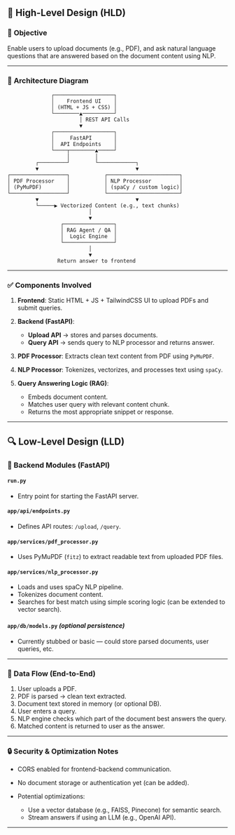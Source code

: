 ## 🧠 High-Level Design (HLD)

### 🎯 **Objective**

Enable users to upload documents (e.g., PDF), and ask natural language questions that are answered based on the document content using NLP.

---

### 📐 **Architecture Diagram**

```
              ┌───────────────────┐
              │    Frontend UI    │
              │ (HTML + JS + CSS) │
              └────────▲──────────┘
                       │ REST API Calls
                       ▼
              ┌───────────────────┐
              │     FastAPI       │
              │  API Endpoints    │
              └────┬────────▲─────┘
                   │        │
         ┌─────────┘        └────────────┐
         ▼                               ▼
┌──────────────────┐           ┌───────────────────────┐
│ PDF Processor    │           │ NLP Processor         │
│ (PyMuPDF)        │           │ (spaCy / custom logic)│
└──────────────────┘           └───────────────────────┘
         ▼                               ▼
         └─────▶ Vectorized Content (e.g., text chunks)
                          │
                          ▼
                 ┌────────────────┐
                 │ RAG Agent / QA │
                 │  Logic Engine  │
                 └────────────────┘
                          │
                          ▼
                Return answer to frontend
```

---

### ✅ **Components Involved**

1. **Frontend**: Static HTML + JS + TailwindCSS UI to upload PDFs and submit queries.
2. **Backend (FastAPI)**:

   * **Upload API** → stores and parses documents.
   * **Query API** → sends query to NLP processor and returns answer.
3. **PDF Processor**: Extracts clean text content from PDF using `PyMuPDF`.
4. **NLP Processor**: Tokenizes, vectorizes, and processes text using `spaCy`.
5. **Query Answering Logic (RAG)**:

   * Embeds document content.
   * Matches user query with relevant content chunk.
   * Returns the most appropriate snippet or response.

---

## 🔍 Low-Level Design (LLD)

### 📁 Backend Modules (FastAPI)

#### `run.py`

* Entry point for starting the FastAPI server.

#### `app/api/endpoints.py`

* Defines API routes: `/upload`, `/query`.

#### `app/services/pdf_processor.py`

* Uses PyMuPDF (`fitz`) to extract readable text from uploaded PDF files.

#### `app/services/nlp_processor.py`

* Loads and uses spaCy NLP pipeline.
* Tokenizes document content.
* Searches for best match using simple scoring logic (can be extended to vector search).

#### `app/db/models.py` *(optional persistence)*

* Currently stubbed or basic — could store parsed documents, user queries, etc.

---

### 🔁 Data Flow (End-to-End)

1. User uploads a PDF.
2. PDF is parsed → clean text extracted.
3. Document text stored in memory (or optional DB).
4. User enters a query.
5. NLP engine checks which part of the document best answers the query.
6. Matched content is returned to user as the answer.

---

### 🔒 Security & Optimization Notes

* CORS enabled for frontend-backend communication.
* No document storage or authentication yet (can be added).
* Potential optimizations:

  * Use a vector database (e.g., FAISS, Pinecone) for semantic search.
  * Stream answers if using an LLM (e.g., OpenAI API).

---
